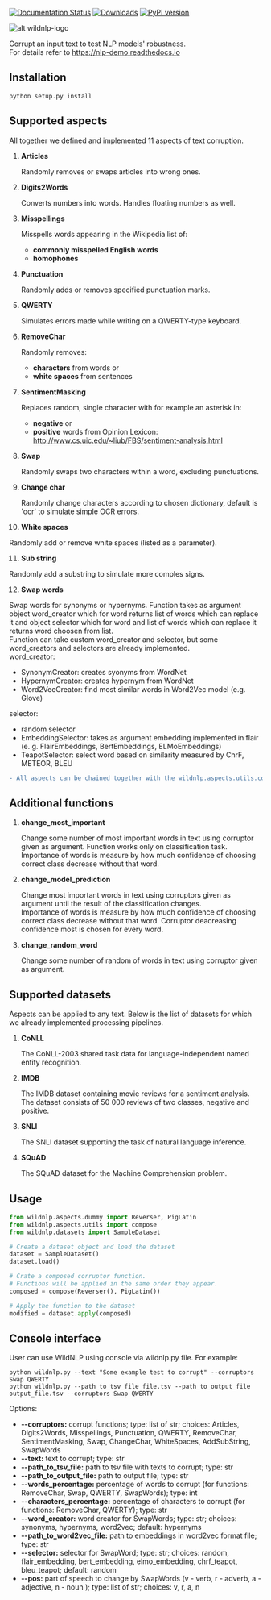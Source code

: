 [![Documentation Status](https://readthedocs.org/projects/nlp-demo/badge/?version=latest)](https://nlp-demo.readthedocs.io/en/latest/?badge=latest)
[![Downloads](https://pepy.tech/badge/wild-nlp)](https://pepy.tech/project/wild-nlp)
[![PyPI version](https://badge.fury.io/py/wild-nlp.svg)](https://badge.fury.io/py/wild-nlp)

![alt wildnlp-logo](logo.png)  

Corrupt an input text to test NLP models' robustness.  
For details refer to https://nlp-demo.readthedocs.io

## Installation
`python setup.py install`

## Supported aspects
All together we defined and implemented 11 aspects of text corruption.

1. **Articles**
   
   Randomly removes or swaps articles into wrong ones.

2. **Digits2Words**

   Converts numbers into words. Handles floating numbers as well.

3. **Misspellings**

   Misspells words appearing in the Wikipedia list of:  
    * **commonly misspelled English words**  
    * **homophones**

4. **Punctuation**

   Randomly adds or removes specified punctuation marks.

5. **QWERTY**

   Simulates errors made while writing on a QWERTY-type keyboard.

6. **RemoveChar**

   Randomly removes:  
   * **characters** from words or  
   * **white spaces** from sentences

7. **SentimentMasking**

   Replaces random, single character with for example an asterisk in:  
   * **negative** or  
   * **positive** words from Opinion Lexicon:    
   http://www.cs.uic.edu/~liub/FBS/sentiment-analysis.html

8. **Swap**

   Randomly swaps two characters within a word, excluding punctuations.
   
9. **Change char**

   Randomly change characters according to chosen dictionary, default is 'ocr' to simulate simple OCR errors.
   
10. **White spaces**

   Randomly add or remove white spaces (listed as a parameter).

11. **Sub string**

   Randomly add a substring to simulate more comples signs.
   
12. **Swap words**

   Swap words for synonyms or hypernyms. Function takes as argument object word_creator which for word returns list of words which can replace it 
   and object selector which for word and list of words which can replace it returns word choosen from list.<br/>
   Function can take custom word\_creator and selector, but some word\_creators and selectors are already implemented.<br/>
   word_creator:
   * SynonymCreator: creates syonyms from WordNet
   * HypernymCreator: creates hypernym from WordNet
   * Word2VecCreator: find most similar words in Word2Vec model (e.g. Glove) 

   selector:
   * random selector
   * EmbeddingSelector: takes as argument embedding implemented in flair (e. g. FlairEmbeddings, BertEmbeddings, ELMoEmbeddings)
   * TeapotSelector: select word based on similarity measured by ChrF, METEOR, BLEU
   
   
```diff
- All aspects can be chained together with the wildnlp.aspects.utils.compose function.
```

## Additional functions
1. **change_most_important**

    Change some number of most important words in text using corruptor given as argument. Function works only on classification task. 
    Importance of words is measure by how much confidence of choosing correct class decrease without that word. 

2. **change_model_prediction**

    Change most important words in text using corruptors given as argument until the result of the classification changes.  
    Importance of words is measure by how much confidence of choosing correct class decrease without that word. 
    Corruptor deacreasing confidence most is chosen for every word.

3. **change_random_word**

    Change some number of random of words in text using corruptor given as argument.

## Supported datasets
Aspects can be applied to any text. Below is the list of datasets for which we already implemented processing pipelines. 

1. **CoNLL**

   The CoNLL-2003 shared task data for language-independent named entity recognition.

2. **IMDB**

   The IMDB dataset containing movie reviews for a sentiment analysis. The dataset consists of 50 000 reviews of two classes, negative and positive.

3. **SNLI**

   The SNLI dataset supporting the task of natural language inference.

4. **SQuAD**

   The SQuAD dataset for the Machine Comprehension problem.

## Usage
```python
from wildnlp.aspects.dummy import Reverser, PigLatin
from wildnlp.aspects.utils import compose
from wildnlp.datasets import SampleDataset

# Create a dataset object and load the dataset
dataset = SampleDataset()
dataset.load()

# Crate a composed corruptor function.
# Functions will be applied in the same order they appear.
composed = compose(Reverser(), PigLatin())

# Apply the function to the dataset
modified = dataset.apply(composed)
```

## Console interface
User can use WildNLP using console via wildnlp.py file. For example:

```shell
python wildnlp.py --text "Some example test to corrupt" --corruptors Swap QWERTY
python wildnlp.py --path_to_tsv_file file.tsv --path_to_output_file output_file.tsv --corruptors Swap QWERTY
```
Options:
* **--corruptors:** corrupt functions; type: list of str; choices: Articles, Digits2Words, Misspellings, Punctuation, QWERTY, RemoveChar, SentimentMasking,
                     Swap, ChangeChar, WhiteSpaces, AddSubString, SwapWords
* **--text:** text to corrupt; type: str
* **--path\_to\_tsv\_file:** path to tsv file with texts to corrupt; type: str
* **--path\_to\_output\_file:** path to output file; type: str
* **--words_percentage:** percentage of words to corrupt (for functions: RemoveChar, Swap, QWERTY, SwapWords); type: int
* **--characters_percentage:** percentage of characters to corrupt (for functions: RemoveChar, QWERTY); type: str
* **--word_creator:** word creator for SwapWords; type: str; choices: synonyms, hypernyms, word2vec; default: hypernyms
* **--path\_to\_word2vec\_file:** path to embeddings in word2vec format file; type: str
* **--selector:** selector for SwapWord; type: str; choices: random, flair\_embedding, bert\_embedding, elmo\_embedding, chrf\_teapot, bleu\_teapot; default: random
* **--pos:** part of speech to change by SwapWords (v - verb, r - adverb, a - adjective, n - noun ); type: list of str; choices: v, r, a, n

